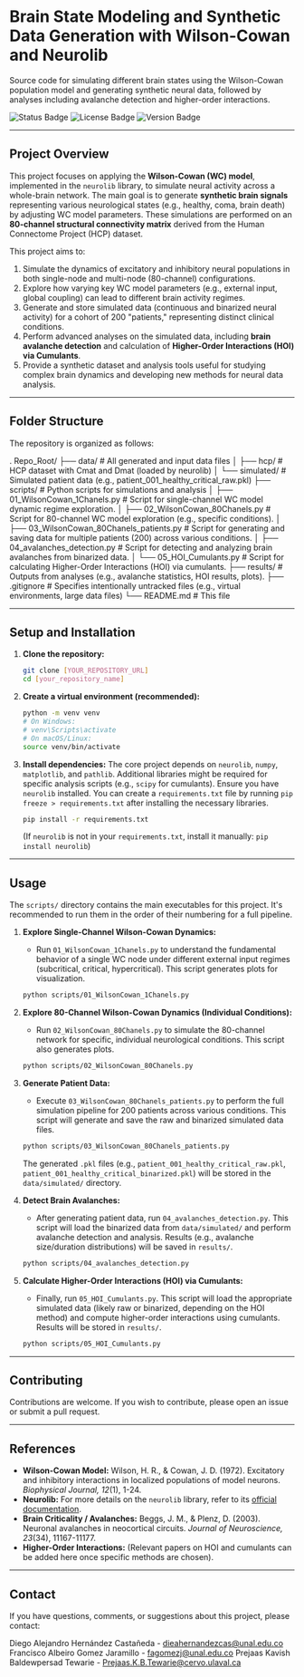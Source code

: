 # Brain State Modeling and Synthetic Data Generation with Wilson-Cowan and Neurolib

Source code for simulating different brain states using the Wilson-Cowan population model and generating synthetic neural data, followed by analyses including avalanche detection and higher-order interactions.

![Status Badge](https://img.shields.io/badge/Status-In%20Development-yellow) ![License Badge](https://img.shields.io/badge/License-MIT-blue) ![Version Badge](https://img.shields.io/badge/Version-1.0.0-informational)

---

## Project Overview

This project focuses on applying the **Wilson-Cowan (WC) model**, implemented in the `neurolib` library, to simulate neural activity across a whole-brain network. The main goal is to generate **synthetic brain signals** representing various neurological states (e.g., healthy, coma, brain death) by adjusting WC model parameters. These simulations are performed on an **80-channel structural connectivity matrix** derived from the Human Connectome Project (HCP) dataset.

This project aims to:

1.  Simulate the dynamics of excitatory and inhibitory neural populations in both single-node and multi-node (80-channel) configurations.
2.  Explore how varying key WC model parameters (e.g., external input, global coupling) can lead to different brain activity regimes.
3.  Generate and store simulated data (continuous and binarized neural activity) for a cohort of 200 "patients," representing distinct clinical conditions.
4.  Perform advanced analyses on the simulated data, including **brain avalanche detection** and calculation of **Higher-Order Interactions (HOI) via Cumulants**.
5.  Provide a synthetic dataset and analysis tools useful for studying complex brain dynamics and developing new methods for neural data analysis.

---

## Folder Structure

The repository is organized as follows:

.
Repo_Root/
├── data/              # All generated and input data files
│   ├── hcp/           # HCP dataset with Cmat and Dmat (loaded by neurolib)
│   └── simulated/     # Simulated patient data (e.g., patient_001_healthy_critical_raw.pkl)
├── scripts/           # Python scripts for simulations and analysis
│   ├── 01_WilsonCowan_1Chanels.py         # Script for single-channel WC model dynamic regime exploration.
│   ├── 02_WilsonCowan_80Chanels.py        # Script for 80-channel WC model exploration (e.g., specific conditions).
│   ├── 03_WilsonCowan_80Chanels_patients.py # Script for generating and saving data for multiple patients (200) across various conditions.
│   ├── 04_avalanches_detection.py         # Script for detecting and analyzing brain avalanches from binarized data.
│   └── 05_HOI_Cumulants.py                # Script for calculating Higher-Order Interactions (HOI) via cumulants.
├── results/           # Outputs from analyses (e.g., avalanche statistics, HOI results, plots).
├── .gitignore         # Specifies intentionally untracked files (e.g., virtual environments, large data files)
└── README.md          # This file


---

## Setup and Installation

1.  **Clone the repository:**
    ```bash
    git clone [YOUR_REPOSITORY_URL]
    cd [your_repository_name]
    ```

2.  **Create a virtual environment (recommended):**
    ```bash
    python -m venv venv
    # On Windows:
    # venv\Scripts\activate
    # On macOS/Linux:
    source venv/bin/activate
    ```

3.  **Install dependencies:**
    The core project depends on `neurolib`, `numpy`, `matplotlib`, and `pathlib`. Additional libraries might be required for specific analysis scripts (e.g., `scipy` for cumulants). Ensure you have `neurolib` installed. You can create a `requirements.txt` file by running `pip freeze > requirements.txt` after installing the necessary libraries.
    ```bash
    pip install -r requirements.txt
    ```
    (If `neurolib` is not in your `requirements.txt`, install it manually: `pip install neurolib`)

---

## Usage

The `scripts/` directory contains the main executables for this project. It's recommended to run them in the order of their numbering for a full pipeline.

1.  **Explore Single-Channel Wilson-Cowan Dynamics:**
    * Run `01_WilsonCowan_1Chanels.py` to understand the fundamental behavior of a single WC node under different external input regimes (subcritical, critical, hypercritical). This script generates plots for visualization.
    ```bash
    python scripts/01_WilsonCowan_1Chanels.py
    ```

2.  **Explore 80-Channel Wilson-Cowan Dynamics (Individual Conditions):**
    * Run `02_WilsonCowan_80Chanels.py` to simulate the 80-channel network for specific, individual neurological conditions. This script also generates plots.
    ```bash
    python scripts/02_WilsonCowan_80Chanels.py
    ```

3.  **Generate Patient Data:**
    * Execute `03_WilsonCowan_80Chanels_patients.py` to perform the full simulation pipeline for 200 patients across various conditions. This script will generate and save the raw and binarized simulated data files.
    ```bash
    python scripts/03_WilsonCowan_80Chanels_patients.py
    ```
    The generated `.pkl` files (e.g., `patient_001_healthy_critical_raw.pkl`, `patient_001_healthy_critical_binarized.pkl`) will be stored in the `data/simulated/` directory.

4.  **Detect Brain Avalanches:**
    * After generating patient data, run `04_avalanches_detection.py`. This script will load the binarized data from `data/simulated/` and perform avalanche detection and analysis. Results (e.g., avalanche size/duration distributions) will be saved in `results/`.
    ```bash
    python scripts/04_avalanches_detection.py
    ```

5.  **Calculate Higher-Order Interactions (HOI) via Cumulants:**
    * Finally, run `05_HOI_Cumulants.py`. This script will load the appropriate simulated data (likely raw or binarized, depending on the HOI method) and compute higher-order interactions using cumulants. Results will be stored in `results/`.
    ```bash
    python scripts/05_HOI_Cumulants.py
    ```

---

## Contributing

Contributions are welcome. If you wish to contribute, please open an issue or submit a pull request.

---

## References

* **Wilson-Cowan Model:** Wilson, H. R., & Cowan, J. D. (1972). Excitatory and inhibitory interactions in localized populations of model neurons. *Biophysical Journal, 12*(1), 1-24.
* **Neurolib:** For more details on the `neurolib` library, refer to its [official documentation](https://neurolib-dev.net/docs/).
* **Brain Criticality / Avalanches:** Beggs, J. M., & Plenz, D. (2003). Neuronal avalanches in neocortical circuits. *Journal of Neuroscience, 23*(34), 11167-11177.
* **Higher-Order Interactions:** (Relevant papers on HOI and cumulants can be added here once specific methods are chosen).

---

## Contact

If you have questions, comments, or suggestions about this project, please contact:

Diego Alejandro Hernández Castañeda - dieahernandezcas@unal.edu.co
Francisco Albeiro Gomez Jaramillo - fagomezj@unal.edu.co
Prejaas Kavish Baldewpersad Tewarie - Prejaas.K.B.Tewarie@cervo.ulaval.ca
 